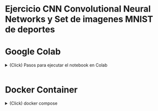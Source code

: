 # Ejercicio CNN Convolutional Neural Networks y Set de imagenes MNIST de deportes
# Google Colab
<details>
<summary>(Click) Pasos para ejecutar el notebook en Colab</summary>
<br/>
<img src="./images-readme/3.png" style="display: block; margin-left: auto; margin-right: auto;"/>
<br/>
<img src="./images-readme/1.png" style="display: block; margin-left: auto; margin-right: auto;"/>
<br/>
<img src="./images-readme/2.png" style="display: block; margin-left: auto; margin-right: auto;"/>
<br/>
<img src="./images-readme/4.png" style="display: block; margin-left: auto; margin-right: auto;"/>
<br/>
</details>
<br/>

# Docker Container

<details>
<summary>(Click) docker compose</summary>
<br/>

## Ejecutar en la raiz del repositorio

<br/>

1. Crear contenedor con Python 3.7.13 para Ejercicio_CNN.ipynb
    ```bash
    docker compose up
    ```

2. Crear contenedor con Python 3.6.12 para Ejercicio_CNN_Guia.ipynb
    ```bash
    docker compose -f ./Ejercicio_CNN_Python3.6.12/docker-compose.yml
    ```
</details>

